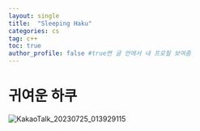 ```yaml
---
layout: single
title:  "Sleeping Haku"
categories: cs
tag: c++
toc: true
author_profile: false #true면 글 안에서 내 프로필 보여줌
---
```


# 귀여운 하쿠
![KakaoTalk_20230725_013929115](https://github.com/jwjungwoo/jwjungwoo.github.io/assets/140131247/942e2798-0fdb-47f6-a631-714ae04317b7)
